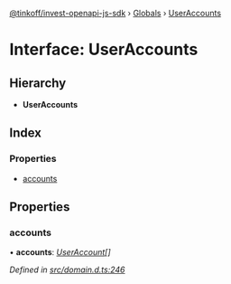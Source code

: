 [@tinkoff/invest-openapi-js-sdk](../README.md) › [Globals](../globals.md) › [UserAccounts](useraccounts.md)

# Interface: UserAccounts

## Hierarchy

* **UserAccounts**

## Index

### Properties

* [accounts](useraccounts.md#accounts)

## Properties

###  accounts

• **accounts**: *[UserAccount](useraccount.md)[]*

*Defined in [src/domain.d.ts:246](https://github.com/alezhu/invest-openapi-js-sdk/blob/d881cc4/src/domain.d.ts#L246)*
